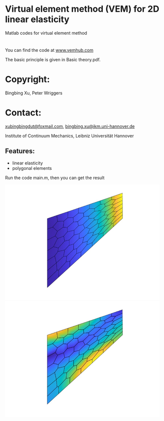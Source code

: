 # Virtual element method (VEM) for 2D linear elasticity
Matlab codes for virtual element method

# 
You can find the code at www.vemhub.com

The basic principle is given in Basic theory.pdf.

# Copyright:
Bingbing Xu, Peter Wriggers
# Contact:
xubingbingdut@foxmail.com, bingbing.xu@ikm.uni-hannover.de

Institute of Continuum Mechanics, Leibniz Universität Hannover


## Features:
* linear elasticity
* polygonal elements

Run the code main.m, then you can get the result
<div align="center">
    <img src="https://github.com/Qinxiaoye/VEM_mechanics2D/blob/main/uy.jpg">
</div>

<div align="center">
    <img src="https://github.com/Qinxiaoye/VEM_mechanics2D/blob/main/von-mises.jpg">
</div>
